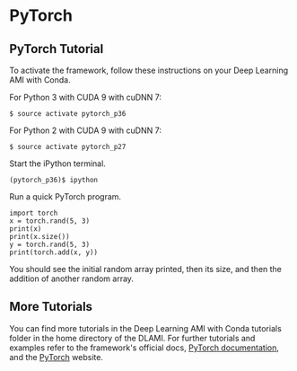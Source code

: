 # PyTorch<a name="tutorial-pytorch"></a>

## PyTorch Tutorial<a name="tutorial-pytorch-overview"></a>

To activate the framework, follow these instructions on your Deep Learning AMI with Conda\.

For Python 3 with CUDA 9 with cuDNN 7:

```
$ source activate pytorch_p36
```

For Python 2 with CUDA 9 with cuDNN 7:

```
$ source activate pytorch_p27
```

Start the iPython terminal\.

```
(pytorch_p36)$ ipython
```

Run a quick PyTorch program\.

```
import torch
x = torch.rand(5, 3)
print(x)
print(x.size())
y = torch.rand(5, 3)
print(torch.add(x, y))
```

You should see the initial random array printed, then its size, and then the addition of another random array\.

## More Tutorials<a name="tutorial-pytorch-more"></a>

You can find more tutorials in the Deep Learning AMI with Conda tutorials folder in the home directory of the DLAMI\. For further tutorials and examples refer to the framework's official docs, [PyTorch documentation](http://pytorch.org/docs/master/), and the [PyTorch](http://pytorch.org) website\.